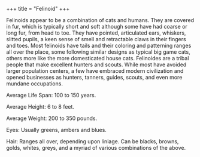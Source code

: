 +++
title = "Felinoid"
+++

Felinoids appear to be a combination of cats and humans. They are covered in fur, which is typically short and soft although some have had coarse or long fur, from head to toe. They have pointed, articulated ears, whiskers, slitted pupils, a keen sense of smell and retractable claws in their fingers and toes. Most felinoids have tails and their coloring and patterning ranges all over the place, some following similar designs as typical big game cats, others more like the more domesticated house cats. Felinoides are a tribal people that make excellent hunters and scouts. While most have avoided larger population centers, a few have embraced modern civilization and opened businesses as hunters, tanners, guides, scouts, and even more mundane occupations.

Average Life Span: 100 to 150 years.

Average Height: 6 to 8 feet.

Average Weight: 200 to 350 pounds.

Eyes: Usually greens, ambers and blues.

Hair: Ranges all over, depending upon liniage. Can be blacks, browns, golds, whites, greys, and a myriad of various combinations of the above.
